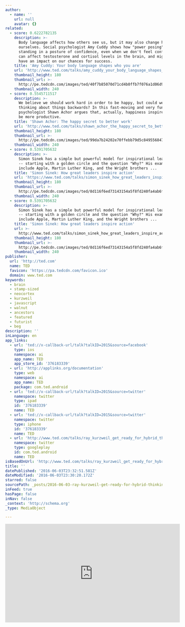 ```yaml
---
author:
  - name: ''
    url: null
    avatar: {}
related:
  - score: 0.6222782135
    description: >-
      Body language affects how others see us, but it may also change how we see
      ourselves. Social psychologist Amy Cuddy shows how "power posing" --
      standing in a posture of confidence, even when we don't feel confident --
      can affect testosterone and cortisol levels in the brain, and might even
      have an impact on our chances for success.
    title: 'Amy Cuddy: Your body language shapes who you are'
    url: 'http://www.ted.com/talks/amy_cuddy_your_body_language_shapes_who_you_are'
    thumbnail_height: 180
    thumbnail_url: >-
      http://pe.tedcdn.com/images/ted/40f7b85070d71cd4b0ffb7f076a1d06d90cb4439_240x180.jpg?lang=en
    thumbnail_width: 240
  - score: 0.5545711517
    description: >-
      We believe we should work hard in order to be happy, but could we be
      thinking about things backwards? In this fast-moving and very funny talk,
      psychologist Shawn Achor argues that, actually, happiness inspires us to
      be more productive.
    title: 'Shawn Achor: The happy secret to better work'
    url: 'http://www.ted.com/talks/shawn_achor_the_happy_secret_to_better_work'
    thumbnail_height: 180
    thumbnail_url: >-
      http://pe.tedcdn.com/images/ted/99da7b24202e70ffebb79d5c849556847c805d18_240x180.jpg?lang=en
    thumbnail_width: 240
  - score: 0.5391705632
    description: >-
      Simon Sinek has a simple but powerful model for inspirational leadership
      -- starting with a golden circle and the question "Why?" His examples
      include Apple, Martin Luther King, and the Wright brothers ...
    title: 'Simon Sinek: How great leaders inspire action'
    url: 'https://www.ted.com/talks/simon_sinek_how_great_leaders_inspire_action'
    thumbnail_height: 180
    thumbnail_url: >-
      http://pe.tedcdn.com/images/ted/8d116f6ed73143154a5f8fd240fa4ab6fd52b1cb_240x180.jpg?lang=en
    thumbnail_width: 240
  - score: 0.5391705632
    description: >-
      Simon Sinek has a simple but powerful model for inspirational leadership
      -- starting with a golden circle and the question "Why?" His examples
      include Apple, Martin Luther King, and the Wright brothers ...
    title: 'Simon Sinek: How great leaders inspire action'
    url: >-
      http://www.ted.com/talks/simon_sinek_how_great_leaders_inspire_action?language=en
    thumbnail_height: 180
    thumbnail_url: >-
      http://pe.tedcdn.com/images/ted/8d116f6ed73143154a5f8fd240fa4ab6fd52b1cb_240x180.jpg?lang=en
    thumbnail_width: 240
publisher:
  url: 'http://ted.com'
  name: TED
  favicon: 'https://pa.tedcdn.com/favicon.ico'
  domain: www.ted.com
keywords:
  - brain
  - stamp-sized
  - neocortex
  - kurzweil
  - javascript
  - walnut
  - ancestors
  - featured
  - futurist
  - beg
description: ''
inLanguage: en
app_links:
  - url: 'ted://x-callback-url/talk?talkID=2015&source=facebook'
    type: ios
    namespace: ai
    app_name: TED
    app_store_id: '376183339'
  - url: 'http://applinks.org/documentation'
    type: web
    namespace: ai
    app_name: TED
    package: com.ted.android
  - url: 'ted://x-callback-url/talk?talkID=2015&source=twitter'
    namespace: twitter
    type: ipad
    id: '376183339'
    name: TED
  - url: 'ted://x-callback-url/talk?talkID=2015&source=twitter'
    namespace: twitter
    type: iphone
    id: '376183339'
    name: TED
  - url: 'http://www.ted.com/talks/ray_kurzweil_get_ready_for_hybrid_thinking'
    namespace: twitter
    type: googleplay
    id: com.ted.android
    name: TED
isBasedOnUrl: 'http://www.ted.com/talks/ray_kurzweil_get_ready_for_hybrid_thinking'
title: ''
datePublished: '2016-06-03T23:32:51.581Z'
dateModified: '2016-06-03T23:30:20.172Z'
starred: false
sourcePath: _posts/2016-06-03-ray-kurzweil-get-ready-for-hybrid-thinking.md
inFeed: true
hasPage: false
inNav: false
_context: 'http://schema.org'
_type: MediaObject

---
```

<iframe src="http://cdn.embedly.com/widgets/media.html?src=https%3A%2F%2Fembed-ssl.ted.com%2Ftalks%2Fray_kurzweil_get_ready_for_hybrid_thinking.html&amp;url=http%3A%2F%2Fwww.ted.com%2Ftalks%2Fray_kurzweil_get_ready_for_hybrid_thinking&amp;image=http%3A%2F%2Fpe.tedcdn.com%2Fimages%2Fted%2F9bd2cc9f4130b1c408721e3d755e13d168cb38a0_240x180.jpg%3Flang%3Den&amp;key=b7d04c9b404c499eba89ee7072e1c4f7&amp;type=text%2Fhtml&amp;schema=ted" width="560" height="315" scrolling="no" frameborder="0" allowfullscreen="" style=""></iframe>